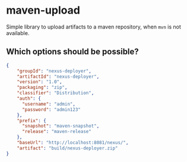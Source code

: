 # maven-upload

Simple library to upload artifacts to a maven repository, when `mvn` is not available.

## Which options should be possible?
```json
{
    "groupId": "nexus-deployer",
    "artifactId": "nexus-deployer",
    "version": "1.0",
    "packaging": "zip",
    "classifier": "Distribution",
    "auth": {
      "username": "admin",
      "password": "admin123"
    },
    "prefix": {
      "snapshot": "maven-snapshot",
      "release": "maven-release"
    },
    "baseUrl": "http://localhost:8081/nexus/",
    "artifact": "build/nexus-deployer.zip"
}
```
